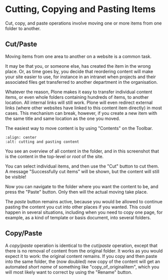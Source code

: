 # Cutting, Copying and Pasting Items

Cut, copy, and paste operations involve moving one or more items from one folder to another.

## Cut/Paste

Moving items from one area to another on a website is a common task.

It may be that you, or someone else, has created the item in the wrong place.
Or, as time goes by, you decide that reordering content will make your site easier to use, for instance in an intranet when projects and their associated files get transferred to another department in the organisation.

Whatever the reason, Plone makes it easy to transfer individual content items, or even whole folders containing hundreds of items, to another location. All internal links will still work. Plone will even redirect external links (where other websites have linked to this content item directly) in most cases. This mechanism can break, however, if you create a new item with the same title and same location as the one you moved.

The easiest way to move content is by using "Contents" on the Toolbar.

```{figure} /_static/working-with-content/robot/foldercontents-cutpaste.png
:align: center
:alt: cutting and pasting content
```

You see an overview of all content in the folder, and in this screenshot that is the content in the top-level or *root* of the site.

You can select individual items, and then use the "Cut" button to cut them. A message "Successfully cut items" will be shown, but the content will still be visible!

Now you can navigate to the folder where you want the content to be, and press the "Paste" button. Only then will the actual moving take place.

The *paste* button remains active, because you would be allowed to continue pasting the content you cut into other places if you wanted.
This could happen in several situations, including when you need to copy one page, for example, as a kind of template or basis document, into several folders.

## Copy/Paste

A *copy*/*paste* operation is identical to the *cut*/*paste* operation, except that there is no removal of content from the original folder. It works as you would expect it to work: the original content remains.
If you copy and then paste into the same folder, the (now doubled) new copy of the content will get an automated *short name* of something like "copy_of_originalitem", which you will most likely want to correct by using the "Rename" button.
